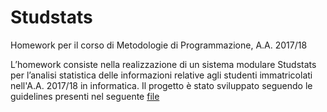 # Studstats
Homework per il corso di Metodologie di Programmazione, A.A. 2017/18

L’homework consiste nella realizzazione di un sistema modulare Studstats per l’analisi
statistica delle informazioni relative agli studenti immatricolati nell'A.A. 2017/18 in informatica.
Il progetto è stato sviluppato seguendo le guidelines presenti nel seguente [file](https://github.com/valerio-pescatori/Studstats/blob/branchbuono/Studstats%20-%20Esonero%203_2018%20-%20Metodologie%202018.pdf)
